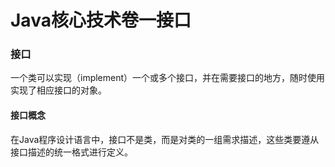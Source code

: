# Java核心技术卷一接口

### 接口

一个类可以实现（implement）一个或多个接口，并在需要接口的地方，随时使用实现了相应接口的对象。

#### 接口概念

在Java程序设计语言中，接口不是类，而是对类的一组需求描述，这些类要遵从接口描述的统一格式进行定义。

